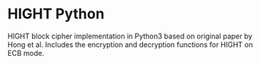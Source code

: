 # HIGHT Python
 HIGHT block cipher implementation in Python3 based on original paper by Hong et al. Includes the encryption and decryption functions for HIGHT on ECB mode.
